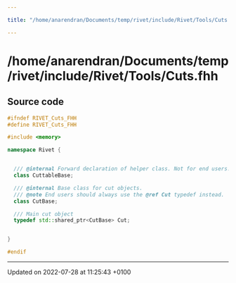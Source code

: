 ```yaml
---

title: "/home/anarendran/Documents/temp/rivet/include/Rivet/Tools/Cuts.fhh"

---
```


# /home/anarendran/Documents/temp/rivet/include/Rivet/Tools/Cuts.fhh






## Source code

```cpp
#ifndef RIVET_Cuts_FHH
#define RIVET_Cuts_FHH

#include <memory>

namespace Rivet {


  /// @internal Forward declaration of helper class. Not for end users.
  class CuttableBase;

  /// @internal Base class for cut objects.
  /// @note End users should always use the @ref Cut typedef instead.
  class CutBase;

  /// Main cut object
  typedef std::shared_ptr<CutBase> Cut;


}

#endif
```


-------------------------------

Updated on 2022-07-28 at 11:25:43 +0100
